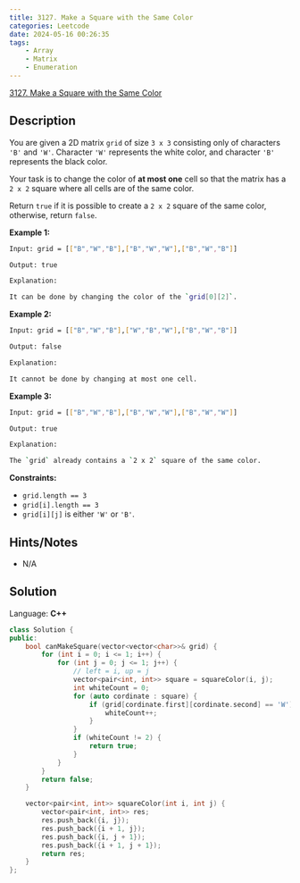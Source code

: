 ```yaml
---
title: 3127. Make a Square with the Same Color
categories: Leetcode
date: 2024-05-16 00:26:35
tags:
    - Array
    - Matrix
    - Enumeration
---
```


[3127. Make a Square with the Same Color](https://leetcode.com/problems/make-a-square-with-the-same-color/description/)

## Description

You are given a 2D matrix `grid` of size `3 x 3` consisting only of characters `'B'` and `'W'`. Character `'W'` represents the white color, and character `'B'` represents the black color.

Your task is to change the color of **at most one**  cell so that the matrix has a `2 x 2` square where all cells are of the same color.

Return `true` if it is possible to create a `2 x 2` square of the same color, otherwise, return `false`.

**Example 1:**

```bash
Input: grid = [["B","W","B"],["B","W","W"],["B","W","B"]]

Output: true

Explanation:

It can be done by changing the color of the `grid[0][2]`.
```

**Example 2:**

```bash
Input: grid = [["B","W","B"],["W","B","W"],["B","W","B"]]

Output: false

Explanation:

It cannot be done by changing at most one cell.
```

**Example 3:**

```bash
Input: grid = [["B","W","B"],["B","W","W"],["B","W","W"]]

Output: true

Explanation:

The `grid` already contains a `2 x 2` square of the same color.
```

**Constraints:**

- `grid.length == 3`
- `grid[i].length == 3`
- `grid[i][j]` is either `'W'` or `'B'`.

## Hints/Notes

- N/A

## Solution

Language: **C++**

```C++
class Solution {
public:
    bool canMakeSquare(vector<vector<char>>& grid) {
        for (int i = 0; i <= 1; i++) {
            for (int j = 0; j <= 1; j++) {
                // left = i, up = j
                vector<pair<int, int>> square = squareColor(i, j);
                int whiteCount = 0;
                for (auto cordinate : square) {
                    if (grid[cordinate.first][cordinate.second] == 'W') {
                        whiteCount++;
                    }
                }
                if (whiteCount != 2) {
                    return true;
                }
            }
        }
        return false;
    }

    vector<pair<int, int>> squareColor(int i, int j) {
        vector<pair<int, int>> res;
        res.push_back({i, j});
        res.push_back({i + 1, j});
        res.push_back({i, j + 1});
        res.push_back({i + 1, j + 1});
        return res;
    }
};
```
